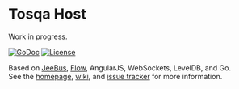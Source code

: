 # Tosqa Host

Work in progress.

[![GoDoc][G]][D] [![License][B]][L]

Based on [JeeBus](JB), [Flow](FW), AngularJS, WebSockets, LevelDB, and Go.  
See the [homepage][H], [wiki][W], and [issue tracker][I] for more information.

[G]: https://godoc.org/github.com/tosqa/tosqa-host?status.png
[D]: https://godoc.org/github.com/tosqa/tosqa-host
[B]: http://img.shields.io/badge/license-MIT-brightgreen.svg
[L]: http://opensource.org/licenses/MIT

[JB]: http://redmine.jeelabs.org/projects/housemon/wiki/jeebus
[FW]: http://redmine.jeelabs.org/projects/housemon/wiki/flow

[H]: http://tosqa.com/
[W]: http://jeelabs.net/projects/tosca/wiki
[I]: http://jeelabs.net/projects/tosqa/issues
